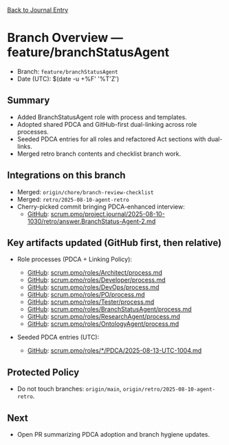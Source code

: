 [Back to Journal Entry](../)

# Branch Overview — feature/branchStatusAgent

- Branch: `feature/branchStatusAgent`
- Date (UTC): $(date -u +%F' '%T'Z')

## Summary
- Added BranchStatusAgent role with process and templates.
- Adopted shared PDCA and GitHub-first dual-linking across role processes.
- Seeded PDCA entries for all roles and refactored Act sections with dual-links.
- Merged retro branch contents and checklist branch work.

## Integrations on this branch
- Merged: `origin/chore/branch-review-checklist`
- Merged: `retro/2025-08-10-agent-retro`
- Cherry-picked commit bringing PDCA-enhanced interview:
  - [GitHub](https://github.com/Cerulean-Circle-GmbH/Web4Articles/commit/c87304e): [scrum.pmo/project.journal/2025-08-10-1030/retro/answer.BranchStatus-Agent-2.md](../../2025-08-10-1030/retro/answer.BranchStatus-Agent-2.md)

## Key artifacts updated (GitHub first, then relative)
- Role processes (PDCA + Linking Policy):
  - [GitHub](https://github.com/Cerulean-Circle-GmbH/Web4Articles/blob/feature/branchStatusAgent/scrum.pmo/roles/Architect/process.md): [scrum.pmo/roles/Architect/process.md](../../roles/Architect/process.md)
  - [GitHub](https://github.com/Cerulean-Circle-GmbH/Web4Articles/blob/feature/branchStatusAgent/scrum.pmo/roles/Developer/process.md): [scrum.pmo/roles/Developer/process.md](../../roles/Developer/process.md)
  - [GitHub](https://github.com/Cerulean-Circle-GmbH/Web4Articles/blob/feature/branchStatusAgent/scrum.pmo/roles/DevOps/process.md): [scrum.pmo/roles/DevOps/process.md](../../roles/DevOps/process.md)
  - [GitHub](https://github.com/Cerulean-Circle-GmbH/Web4Articles/blob/feature/branchStatusAgent/scrum.pmo/roles/PO/process.md): [scrum.pmo/roles/PO/process.md](../../roles/PO/process.md)
  - [GitHub](https://github.com/Cerulean-Circle-GmbH/Web4Articles/blob/feature/branchStatusAgent/scrum.pmo/roles/Tester/process.md): [scrum.pmo/roles/Tester/process.md](../../roles/Tester/process.md)
  - [GitHub](https://github.com/Cerulean-Circle-GmbH/Web4Articles/blob/feature/branchStatusAgent/scrum.pmo/roles/BranchStatusAgent/process.md): [scrum.pmo/roles/BranchStatusAgent/process.md](../../roles/BranchStatusAgent/process.md)
  - [GitHub](https://github.com/Cerulean-Circle-GmbH/Web4Articles/blob/feature/branchStatusAgent/scrum.pmo/roles/ResearchAgent/process.md): [scrum.pmo/roles/ResearchAgent/process.md](../../roles/ResearchAgent/process.md)
  - [GitHub](https://github.com/Cerulean-Circle-GmbH/Web4Articles/blob/feature/branchStatusAgent/scrum.pmo/roles/OntologyAgent/process.md): [scrum.pmo/roles/OntologyAgent/process.md](../../roles/OntologyAgent/process.md)

- Seeded PDCA entries (UTC):
  - [GitHub](https://github.com/Cerulean-Circle-GmbH/Web4Articles/tree/feature/branchStatusAgent/scrum.pmo/roles): [scrum.pmo/roles/*/PDCA/2025-08-13-UTC-1004.md](../../roles)

## Protected Policy
- Do not touch branches: `origin/main`, `origin/retro/2025-08-10-agent-retro`.

## Next
- Open PR summarizing PDCA adoption and branch hygiene updates.
